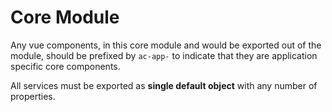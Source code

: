 # Core Module

Any vue components, in this core module and would be exported out of the module, should be prefixed by `ac-app-` to indicate that they are application specific core components.

All services must be exported as **single default object** with any number of properties.
